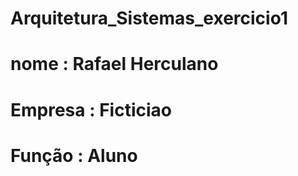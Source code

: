 # Arquitetura_Sistemas_exercicio1
# nome : Rafael Herculano
# Empresa : Ficticiao 
# Função : Aluno
